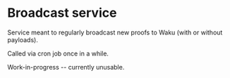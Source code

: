 # Broadcast service

Service meant to regularly broadcast new proofs to Waku (with or without payloads).

Called via cron job once in a while.

Work-in-progress -- currently unusable.
